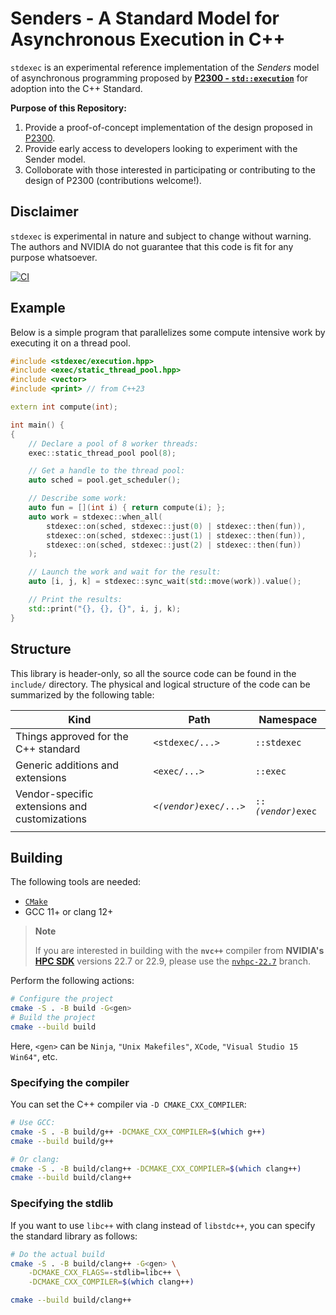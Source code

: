 # Senders - A Standard Model for Asynchronous Execution in C++

`stdexec` is an experimental reference implementation of the _Senders_ model of asynchronous programming proposed by [**P2300 - `std::execution`**](http://wg21.link/p2300) for adoption into the C++ Standard.

**Purpose of this Repository:** 
1. Provide a proof-of-concept implementation of the design proposed in [P2300](http://wg21.link/p2300).
2. Provide early access to developers looking to experiment with the Sender model.
3. Colloborate with those interested in participating or contributing to the design of P2300 (contributions welcome!).

## Disclaimer

`stdexec` is experimental in nature and subject to change without warning. 
The authors and NVIDIA do not guarantee that this code is fit for any purpose whatsoever.

[![CI](https://github.com/NVIDIA/stdexec/workflows/CI/badge.svg)](https://github.com/NVIDIA/stdexec/actions)

## Example

Below is a simple program that parallelizes some compute intensive work by executing it on a thread pool.

```c++
#include <stdexec/execution.hpp>
#include <exec/static_thread_pool.hpp>
#include <vector>
#include <print> // from C++23

extern int compute(int);

int main() {
{
    // Declare a pool of 8 worker threads:
    exec::static_thread_pool pool(8);

    // Get a handle to the thread pool:
    auto sched = pool.get_scheduler();

    // Describe some work:
    auto fun = [](int i) { return compute(i); };
    auto work = stdexec::when_all(
        stdexec::on(sched, stdexec::just(0) | stdexec::then(fun)),
        stdexec::on(sched, stdexec::just(1) | stdexec::then(fun)),
        stdexec::on(sched, stdexec::just(2) | stdexec::then(fun))
    );

    // Launch the work and wait for the result:
    auto [i, j, k] = stdexec::sync_wait(std::move(work)).value();

    // Print the results:
    std::print("{}, {}, {}", i, j, k);
}
```

## Structure

This library is header-only, so all the source code can be found in the `include/` directory. The physical and logical structure of the code can be summarized by the following table:

| Kind | Path | Namespace |
|------|------|-----------|
| Things approved for the C++ standard | `<stdexec/...>` | `::stdexec` |
| Generic additions and extensions | `<exec/...>` | `::exec` |
| Vendor-specific extensions and customizations | <code>&lt;<i>(vendor)</i>exec/...&gt;</code> | <code>::<i>(vendor)</i>exec</code> |
| | |

## Building

The following tools are needed:

* [`CMake`](https://cmake.org/)
* GCC 11+ or clang 12+

> **Note**
>
> If you are interested in building with the <strong>`nvc++`</strong> compiler
> from <strong>NVIDIA's [HPC SDK](https://developer.nvidia.com/hpc-sdk)</strong>
> versions 22.7 or 22.9, please use the
> [`nvhpc-22.7`](https://github.com/NVIDIA/stdexec/tree/nvhpc-22.7) branch.

Perform the following actions:

```bash
# Configure the project
cmake -S . -B build -G<gen>
# Build the project
cmake --build build
```

Here, `<gen>` can be `Ninja`, `"Unix Makefiles"`, `XCode`, `"Visual Studio 15 Win64"`, etc.

### Specifying the compiler

You can set the C++ compiler via `-D CMAKE_CXX_COMPILER`:

```bash
# Use GCC:
cmake -S . -B build/g++ -DCMAKE_CXX_COMPILER=$(which g++)
cmake --build build/g++

# Or clang:
cmake -S . -B build/clang++ -DCMAKE_CXX_COMPILER=$(which clang++)
cmake --build build/clang++
```

### Specifying the stdlib

If you want to use `libc++` with clang instead of `libstdc++`, you can specify the standard library as follows:

```bash
# Do the actual build
cmake -S . -B build/clang++ -G<gen> \
    -DCMAKE_CXX_FLAGS=-stdlib=libc++ \
    -DCMAKE_CXX_COMPILER=$(which clang++)

cmake --build build/clang++
```
